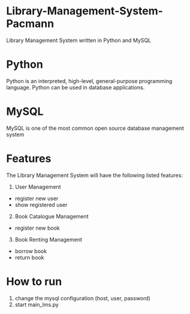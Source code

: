 # Library-Management-System-Pacmann
Library Management System written in Python and MySQL

# Python
Python is an interpreted, high-level, general-purpose programming language.
Python can be used in database applications.

# MySQL
MySQL is one of the most common open source database management system

# Features
The Library Management System will have the following listed features:
1. User Management
 - register new user
 - show registered user
2. Book Catalogue Management
 - register new book
3. Book Renting Management
 - borrow book
 - return book

# How to run
1. change the mysql configuration (host, user, password)
2. start main_lms.py
